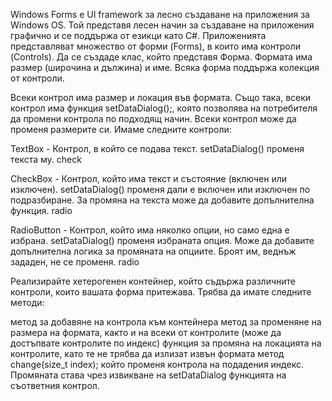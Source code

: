 Windows Forms е UI framework за лесно създаване на приложения за Windows OS. Той представя лесен начин за създаване на приложения графично и се поддържа от езикци като C#. Приложенията представляват множество от форми (Forms), в които има контроли (Controls). Да се създаде клас, който представя Форма. Формата има размер (широчина и дължина) и име. Всяка форма поддържа колекция от контроли.

Всеки контрол има размер и локация във формата. Също така, всеки контрол има функция setDataDialog();, която позволява на потребителя да промени контрола по подходящ начин. Всеки контрол може да променя размерите си. Имаме следните контроли:

TextBox - Контрол, в който се подава текст. setDataDialog() променя текста му. check

CheckBox - Контрол, който има текст и състояние (включен или изключен). setDataDialog() променя дали е включен или изключен по подразбиране. За промяна на текста може да добавите допълнителна функция. radio

RadioButton - Контрол, който има няколко опции, но само една е избрана. setDataDialog() променя избраната опция. Може да добавите допълнителна логика за промяната на опциите. Броят им, веднъж зададен, не се променя. radio

Реализирайте хетерогенен контейнер, който съдържа различните контроли, които вашата форма притежава. Трябва да имате следните методи:

метод за добавяне на контрола към контейнера
метод за променяне на размера на формата, както и на всеки от контролите (може да достъпвате контролите по индекс)
функция за промяна на локацията на контролите, като те не трябва да излизат извън формата
метод change(size_t index); който променя контрола на подадения индекс. Промяната става чрез извикване на setDataDialog функцията на съответния контрол.
